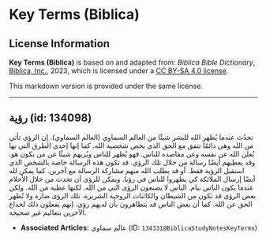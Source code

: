 # Key Terms (Biblica)

## License Information

**Key Terms (Biblica)** is based on and adapted from: _Biblica Bible Dictionary_, [Biblica, Inc.](https://www.biblica.com/), 2023, which is licensed under a [CC BY-SA 4.0 license](https://creativecommons.org/licenses/by-sa/4.0/legalcode.en).

This markdown version is provided under the same license.



--------------------------------

## رؤية (id: 134098)

تحدُث عندما يُظهر الله للبشر شيئًا من العالم السماوي (العالم السماوي). إن الرؤى تأتي من الله وهي دائمًا تتفق مع الحق الذي يخص شخصية الله. كما إنها إحدى الطرق التي بها يُعلن الله عن نفسه وعن مقاصده للناس. فهو يُظهر للناس ويُريهم شيئًا عن من يكون هو. وقد يعطيهم أيضًا رسالة من خلال تلك الرؤي. قد تكون هذه الرسالة خاصة بالشخص الذي استقبل الرؤية فقط. أو قد يطلب الله منهم مشاركة الرسالة مع آخرين. كما يمكن لله أيضًا إرسال الملائكة كي يظهروا للناس في رؤيا. ويمكن للرؤى أن تحدث من خلال الأحلام عندما يكون الناس نيام. الناس لا يصنعون الرؤى التي من الله. لكنها عطية من الله. ولكن بعض الرؤى قد تكون من الشيطان والكائنات الروحية الشريرة. تلك الرؤى ضارة ولا تُظهر الحق عن الله. كما أن بعض الناس قد يتظاهرون بأن لديهم رؤى. إنهم يفعلون ذلك لخداع الآخرين بتعاليم غير صحيحة.

* **Associated Articles:** عالم سماوي (ID: `134331@BiblicaStudyNotesKeyTerms`)

